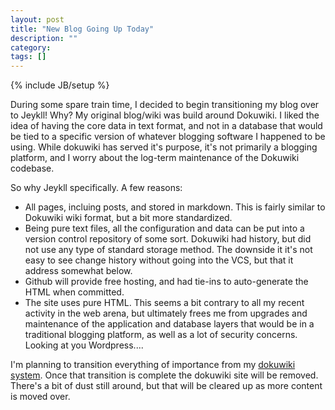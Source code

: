 ```yaml
---
layout: post
title: "New Blog Going Up Today"
description: ""
category: 
tags: []
---
```

{% include JB/setup %}

During some spare train time, I decided to begin transitioning my blog over to Jeykll!  Why?  My 
original blog/wiki was build around Dokuwiki.  I liked the idea of having the core data in text format,
and not in a database that would be tied to a specific version of whatever blogging software I happened 
to be using.  While dokuwiki has served it's purpose, it's not primarily a blogging platform, and I worry
about the log-term maintenance of the Dokuwiki codebase.

So why Jeykll specifically.  A few reasons:

  * All pages, incluing posts, and stored in markdown. This is fairly similar to Dokuwiki wiki format, but a bit more standardized.  
  * Being pure text files, all the configuration and data can be put into a version control repository of some sort.  Dokuwiki had history, but did not use any type of standard storage method.  The downside it it's not easy to see change history without going into the VCS, but that it address somewhat below.
  * Github will provide free hosting, and had tie-ins to auto-generate the HTML when committed.
  * The site uses pure HTML.  This seems a bit contrary to all my recent activity in the web arena, but ultimately frees me from upgrades and maintenance of the application and database layers that would be in a traditional blogging platform, as well as a lot of security concerns.  Looking at you Wordpress....   

I'm planning to transition everything of importance from my [dokuwiki system](https://www.r15cookie.com/doku.php).  Once that transition is 
complete the dokuwiki site will be removed.  There's a bit of dust still around, but that will be 
cleared up as more content is moved over.
